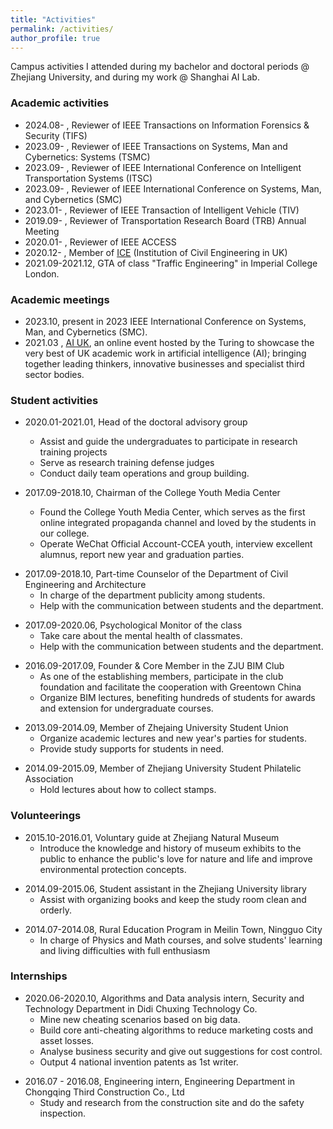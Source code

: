 ```yaml
---
title: "Activities"
permalink: /activities/
author_profile: true
---
```


Campus activities I attended during my bachelor and doctoral periods @ Zhejiang University, and during my work @ Shanghai AI Lab.

### Academic activities
* 2024.08- , Reviewer of IEEE Transactions on Information Forensics & Security (TIFS)
* 2023.09- , Reviewer of IEEE Transactions on Systems, Man and Cybernetics: Systems (TSMC)
* 2023.09- , Reviewer of IEEE International Conference on Intelligent Transportation Systems (ITSC)
* 2023.09- , Reviewer of IEEE International Conference on Systems, Man, and Cybernetics (SMC)
* 2023.01- , Reviewer of IEEE Transaction of Intelligent Vehicle (TIV)
* 2019.09- , Reviewer of Transportation Research Board (TRB) Annual Meeting
* 2020.01- , Reviewer of IEEE ACCESS
* 2020.12- , Member of [ICE](https://ice.org.uk) (Institution of Civil Engineering in UK)
* 2021.09-2021.12, GTA of class "Traffic Engineering" in Imperial College London.

### Academic meetings
* 2023.10, present in 2023 IEEE International Conference on Systems, Man, and Cybernetics (SMC).
* 2021.03 , [AI UK](https://www.turing.ac.uk/ai-uk), an online event hosted by the Turing to showcase the very best of UK academic work in artificial intelligence (AI); bringing together leading thinkers, innovative businesses and specialist third sector bodies.

### Student activities

* 2020.01-2021.01, Head of the doctoral advisory group
	* Assist and guide the undergraduates to participate in research training projects
	* Serve as research training defense judges
	* Conduct daily team operations and group building.
	<!-- 协助和指导建工学院本科生参与科研训练项目，组织团员担任科研训练答辩评委，进行团队日常运营与团建。 -->

* 2017.09-2018.10, Chairman of the College Youth Media Center
	* Found the College Youth Media Center, which serves as the first online integrated propaganda channel and loved by the students in our college.
	* Operate WeChat Official Account-CCEA youth, interview excellent alumnus, report new year and graduation
parties. 
<!-- 创立浙江大学建工青年媒体中心，组织运营“浙大建工青年”微信公众号，打造学院有史以来第一个 学生通道整合宣传途径，获学校官方认可，并多次在各院系公众号榜单中排名前列;
• 采访杰出院友，跟踪报道学院新年晚会、毕业晚会等，阅读量持续破千，深受学生喜爱和关注 -->

* 2017.09-2018.10, Part-time Counselor of the Department of Civil Engineering and Architecture
	* In charge of the department publicity among students. 
	* Help with the communication between students and the department. 
<!-- 建工学院兼职辅导员 负责学院宣传工作 -->

* 2017.09-2020.06, Psychological Monitor of the class
	* Take care about the mental health of classmates. 
	* Help with the communication between students and the department. 
<!-- 关心班级同学的心理健康状态。负责同学和学院之间的事务性沟通 -->

* 2016.09-2017.09, Founder & Core Member in the ZJU BIM Club 
	* As one of the establishing members, participate in the club foundation and facilitate the cooperation with Greentown China
	* Organize BIM lectures, benefiting hundreds of students for awards and extension for undergraduate courses.
<!-- 浙江大学 BIM 俱乐部 初创 & 核心成员 自主创新
• 作为初创成员之一，促成俱乐部成立、章程落地，与绿城中国洽谈项目合作，成立校企合作平台; 
• 组织 BIM 纵览活动，吸引百余名在校生学习技术、数份成果转化参赛、获一等奖或用于本科教学等 -->

<!--  2013.09-2015.09 , 工学1328班  团支书
2015.09-2017.07, 土木1303班  班级组织委员 -->
* 2013.09-2014.09, Member of Zhejaing University Student Union 
	* Organize academic lectures and new year's parties for students.
	* Provide study supports for students in need.
<!-- 2013.09-2014.09	浙大蓝田学院工学学生会学术部  干事 -->


* 2014.09-2015.09, Member of Zhejiang University Student Philatelic Association
	* Hold lectures about how to collect stamps.
<!-- 2014.09-2015.09	浙江大学学生集邮协会  干事 -->




### Volunteerings

* 2015.10-2016.01, Voluntary guide at Zhejiang Natural Museum
	* Introduce the knowledge and history of museum exhibits to the public to enhance the public's love for nature and life and improve environmental protection concepts.
<!-- 浙江自然博物馆义务讲解志愿活动 向公众介绍博物馆展品的知识，历史等。活动旨在给有知识、有思想、有热情的大学生提供机会，提升社会对自然、对环境的认识水平，增强公众对自然、生命的热爱，促进环保理念的传播、生态文明的建设。2015.10-2016.1 -->

* 2014.09-2015.06, Student assistant in the Zhejiang University library 
	* Assist with organizing books and keep the study room clean and orderly.
<!-- 浙大图书馆学生助理  帮助老师整理书籍，维持自习室整洁和秩序 -->

* 2014.07-2014.08, Rural Education Program in Meilin Town, Ningguo City
	* In charge of Physics and Math courses, and solve students' learning and living difficulties with full enthusiasm
<!-- 2014.07 - 2014.08 浙江大学学生三农协会赴宁国市梅林镇支教项目 支教团主要成员 • 负责物理、数学教学与日常纪律管理，解决学生学业与生活困难，用自己的公益热心帮助同学 -->



### Internships

* 2020.06-2020.10, Algorithms and Data analysis intern, Security and Technology Department in Didi Chuxing Technology Co.
	* Mine new cheating scenarios based on big data. 
	* Build core anti-cheating algorithms to reduce marketing costs and asset losses.
	* Analyse business security and give out suggestions for cost control.
	* Output 4 national invention patents as 1st writer.
<!-- 2020.5.12-10.22	滴滴安全产品技术部 数据分析实习生（算法） 基于数据驱动挖掘作弊场景，构建核心反作弊算法来降低营销成本、减少资产损失，分析业务安全性，提出控制成本的建议，产出4篇国家发明专利-->

* 2016.07 - 2016.08, Engineering intern, Engineering Department in Chongqing Third Construction Co., Ltd
	* Study and research from the construction site and do the safety inspection.
<!-- 2016.07 - 2016.08 重庆市西南证券股份有限公司总部大楼 工程部实习生
• 项目施工图纸审核，参观施工现场与安全检查，了解实际施工作业流程，协助绘制生化池图纸 -->


